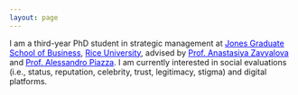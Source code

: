 ```yaml
---
layout: page
---
```


I am a third-year PhD student in strategic management at 
<a href="https://business.rice.edu/" target="_blank" style="color:blue">Jones Graduate School of Business</a>, 
<a href="https://www.rice.edu/" target="_blank" style="color:blue">Rice University</a>, 
advised by 
<a href="https://business.rice.edu/person/anastasiya-zavyalova" target="_blank" style="color:blue">Prof. Anastasiya Zavyalova</a> and 
<a href="https://business.rice.edu/person/alessandro-piazza" target="_blank" style="color:blue">Prof. Alessandro Piazza</a>. 
I am currently interested in social evaluations (i.e., status, reputation, celebrity, trust, legitimacy, stigma) and digital platforms.<br>